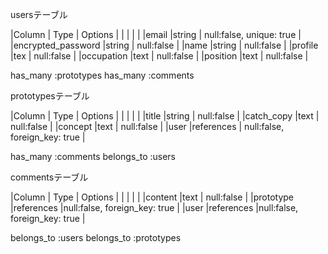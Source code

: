 usersテーブル

|Column             | Type  | Options                  |
|                   |       |                          |
|email              |string | null:false, unique: true |
|encrypted_password |string | null:false               |
|name               |string | null:false               |
|profile            |tex    | null:false               |
|occupation         |text   | null:false               |
|position           |text   | null:false               |


has_many :prototypes
has_many :comments


prototypesテーブル

|Column     | Type      | Options                       |
|           |           |                               |
|title      |string     | null:false                    |
|catch_copy |text       | null:false                    |
|concept    |text       | null:false                    |
|user       |references | null:false, foreign_key: true |

has_many :comments
belongs_to :users

commentsテーブル

|Column    | Type      | Options                      |
|          |           |                              | 
|content   |text       | null:false                   |
|prototype |references |null:false, foreign_key: true |
|user      |references |null:false, foreign_key: true |

belongs_to :users
belongs_to :prototypes